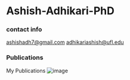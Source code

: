# Ashish-Adhikari-PhD

### contact info
ashishadh7@gmail.com adhikariashish@ufl.edu

### Publications
My Publications ![image](https://github.com/user-attachments/assets/48128603-3e43-4ce0-99ec-0cb8fa103dd6)


